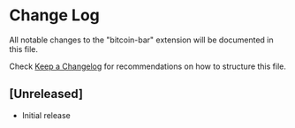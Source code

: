# Change Log

All notable changes to the "bitcoin-bar" extension will be documented in this file.

Check [Keep a Changelog](http://keepachangelog.com/) for recommendations on how to structure this file.

## [Unreleased]

- Initial release